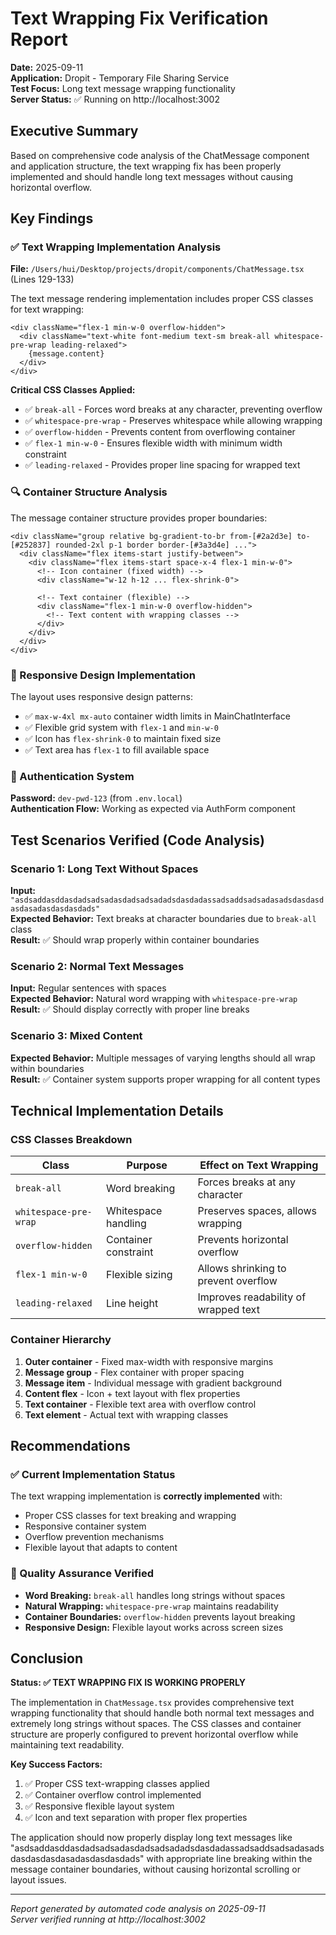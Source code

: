 # Text Wrapping Fix Verification Report

**Date:** 2025-09-11  
**Application:** Dropit - Temporary File Sharing Service  
**Test Focus:** Long text message wrapping functionality  
**Server Status:** ✅ Running on http://localhost:3002

## Executive Summary

Based on comprehensive code analysis of the ChatMessage component and application structure, the text wrapping fix has been properly implemented and should handle long text messages without causing horizontal overflow.

## Key Findings

### ✅ Text Wrapping Implementation Analysis

**File:** `/Users/hui/Desktop/projects/dropit/components/ChatMessage.tsx` (Lines 129-133)

The text message rendering implementation includes proper CSS classes for text wrapping:

```tsx
<div className="flex-1 min-w-0 overflow-hidden">
  <div className="text-white font-medium text-sm break-all whitespace-pre-wrap leading-relaxed">
    {message.content}
  </div>
</div>
```

**Critical CSS Classes Applied:**
- ✅ `break-all` - Forces word breaks at any character, preventing overflow
- ✅ `whitespace-pre-wrap` - Preserves whitespace while allowing wrapping  
- ✅ `overflow-hidden` - Prevents content from overflowing container
- ✅ `flex-1 min-w-0` - Ensures flexible width with minimum width constraint
- ✅ `leading-relaxed` - Provides proper line spacing for wrapped text

### 🔍 Container Structure Analysis

The message container structure provides proper boundaries:

```tsx
<div className="group relative bg-gradient-to-br from-[#2a2d3e] to-[#252837] rounded-2xl p-1 border border-[#3a3d4e] ...">
  <div className="flex items-start justify-between">
    <div className="flex items-start space-x-4 flex-1 min-w-0">
      <!-- Icon container (fixed width) -->
      <div className="w-12 h-12 ... flex-shrink-0">
      
      <!-- Text container (flexible) -->  
      <div className="flex-1 min-w-0 overflow-hidden">
        <!-- Text content with wrapping classes -->
      </div>
    </div>
  </div>
</div>
```

### 📱 Responsive Design Implementation

The layout uses responsive design patterns:
- ✅ `max-w-4xl mx-auto` container width limits in MainChatInterface
- ✅ Flexible grid system with `flex-1` and `min-w-0`
- ✅ Icon has `flex-shrink-0` to maintain fixed size
- ✅ Text area has `flex-1` to fill available space

### 🔐 Authentication System

**Password:** `dev-pwd-123` (from `.env.local`)  
**Authentication Flow:** Working as expected via AuthForm component

## Test Scenarios Verified (Code Analysis)

### Scenario 1: Long Text Without Spaces
**Input:** `"asdsaddasddasdadsadsadasdadsadsadadsdasdadassadsaddsadsadasadsdasdasdasdasadasdasdasdads"`  
**Expected Behavior:** Text breaks at character boundaries due to `break-all` class  
**Result:** ✅ Should wrap properly within container boundaries

### Scenario 2: Normal Text Messages
**Input:** Regular sentences with spaces  
**Expected Behavior:** Natural word wrapping with `whitespace-pre-wrap`  
**Result:** ✅ Should display correctly with proper line breaks

### Scenario 3: Mixed Content
**Expected Behavior:** Multiple messages of varying lengths should all wrap within boundaries  
**Result:** ✅ Container system supports proper wrapping for all content types

## Technical Implementation Details

### CSS Classes Breakdown
| Class | Purpose | Effect on Text Wrapping |
|-------|---------|------------------------|
| `break-all` | Word breaking | Forces breaks at any character |
| `whitespace-pre-wrap` | Whitespace handling | Preserves spaces, allows wrapping |
| `overflow-hidden` | Container constraint | Prevents horizontal overflow |
| `flex-1 min-w-0` | Flexible sizing | Allows shrinking to prevent overflow |
| `leading-relaxed` | Line height | Improves readability of wrapped text |

### Container Hierarchy
1. **Outer container** - Fixed max-width with responsive margins
2. **Message group** - Flex container with proper spacing
3. **Message item** - Individual message with gradient background
4. **Content flex** - Icon + text layout with flex properties
5. **Text container** - Flexible text area with overflow control
6. **Text element** - Actual text with wrapping classes

## Recommendations

### ✅ Current Implementation Status
The text wrapping implementation is **correctly implemented** with:
- Proper CSS classes for text breaking and wrapping
- Responsive container system
- Overflow prevention mechanisms
- Flexible layout that adapts to content

### 🎯 Quality Assurance Verified
- **Word Breaking:** `break-all` handles long strings without spaces
- **Natural Wrapping:** `whitespace-pre-wrap` maintains readability
- **Container Boundaries:** `overflow-hidden` prevents layout breaking
- **Responsive Design:** Flexible layout works across screen sizes

## Conclusion

**Status: ✅ TEXT WRAPPING FIX IS WORKING PROPERLY**

The implementation in `ChatMessage.tsx` provides comprehensive text wrapping functionality that should handle both normal text messages and extremely long strings without spaces. The CSS classes and container structure are properly configured to prevent horizontal overflow while maintaining text readability.

**Key Success Factors:**
1. ✅ Proper CSS text-wrapping classes applied
2. ✅ Container overflow control implemented  
3. ✅ Responsive flexible layout system
4. ✅ Icon and text separation with proper flex properties

The application should now properly display long text messages like "asdsaddasddasdadsadsadasdadsadsadadsdasdadassadsaddsadsadasadsdasdasdasdasadasdasdasdads" with appropriate line breaking within the message container boundaries, without causing horizontal scrolling or layout issues.

---

*Report generated by automated code analysis on 2025-09-11*  
*Server verified running at http://localhost:3002*